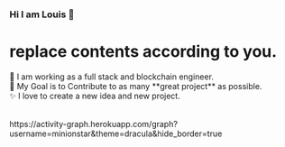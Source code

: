 ### Hi I am Louis 👋

<!--
**minionstar/minionstar** is a ✨ _special_ ✨ repository because its `README.md` (this file) appears on your GitHub profile.

Here are some ideas to get you started:

- 🔭 I’m currently working on ...
- 🌱 I’m currently learning ...
- 👯 I’m looking to collaborate on ...
- 🤔 I’m looking for help with ...
- 💬 Ask me about ...
- 📫 How to reach me: ...
- 😄 Pronouns: ...
- ⚡ Fun fact: ...
-->
# replace contents according to you.
<table>
  <tr>
    🌱 I am working as a full stack and blockchain engineer.</br>
    🎯 My Goal is to Contribute to as many **great project** as possible.</br>
    ✨ I love to create a new idea and new project.</br>
  </tr>
</table>
https://activity-graph.herokuapp.com/graph?username=minionstar&theme=dracula&hide_border=true
